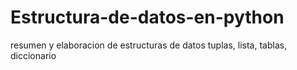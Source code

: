 # Estructura-de-datos-en-python
resumen y elaboracion de estructuras de datos tuplas, lista, tablas,  diccionario
